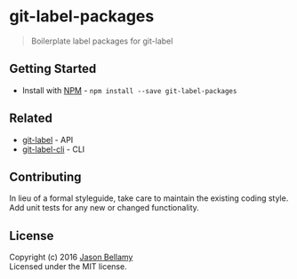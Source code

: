 # git-label-packages
> Boilerplate label packages for git-label


## Getting Started

- Install with [NPM](https://www.npmjs.org/) - `npm install --save git-label-packages`


## Related

- [git-label](https://github.com/jasonbellamy/git-label) - API
- [git-label-cli](https://github.com/jasonbellamy/git-label-cli) - CLI


## Contributing
In lieu of a formal styleguide, take care to maintain the existing coding style. Add unit tests for any new or changed functionality.


## License
Copyright (c) 2016 [Jason Bellamy ](http://jasonbellamy.com)  
Licensed under the MIT license.
